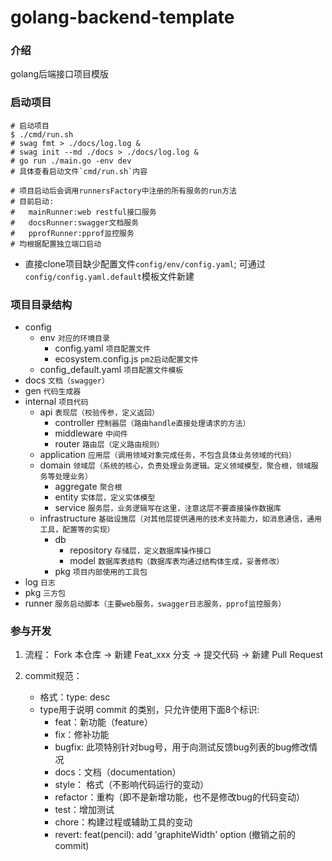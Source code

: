 # golang-backend-template

### 介绍
golang后端接口项目模版

### 启动项目

```shell
# 启动项目
$ ./cmd/run.sh
# swag fmt > ./docs/log.log &
# swag init --md ./docs > ./docs/log.log &
# go run ./main.go -env dev
# 具体查看启动文件`cmd/run.sh`内容

# 项目启动后会调用runnersFactory中注册的所有服务的run方法
# 目前启动:
#   mainRunner:web restful接口服务
#   docsRunner:swagger文档服务
#   pprofRunner:pprof监控服务
# 均根据配置独立端口启动
```

- 直接clone项目缺少配置文件`config/env/config.yaml`; 可通过`config/config.yaml.default`模板文件新建

### 项目目录结构

- config
    - env `对应的环境目录`
        - config.yaml `项目配置文件`
        - ecosystem.config.js `pm2启动配置文件`
    - config_default.yaml `项目配置文件模板`
- docs `文档（swagger）`
- gen `代码生成器`
- internal `项目代码`
    - api `表现层（校验传参，定义返回）`
        - controller `控制器层（路由handle直接处理请求的方法）`
        - middleware `中间件`
        - router `路由层（定义路由规则）`
    - application `应用层（调用领域对象完成任务，不包含具体业务领域的代码）`
    - domain `领域层（系统的核心，负责处理业务逻辑。定义领域模型，聚合根，领域服务等处理业务）`
        - aggregate `聚合根`
        - entity `实体层，定义实体模型`
        - service `服务层，业务逻辑写在这里，注意这层不要直接操作数据库`
    - infrastructure `基础设施层（对其他层提供通用的技术支持能力，如消息通信，通用工具，配置等的实现）`
      - db
        - repository `存储层，定义数据库操作接口`
        - model `数据库表结构（数据库表均通过结构体生成，妥善修改）`
      - pkg `项目内部使用的工具包`
- log `日志`
- pkg `三方包`
- runner `服务启动脚本（主要web服务，swagger日志服务，pprof监控服务）`

### 参与开发

1. 流程：
   Fork 本仓库 -> 新建 Feat_xxx 分支 -> 提交代码 -> 新建 Pull Request

2. commit规范：
    - 格式：type: desc
    - type用于说明 commit 的类别，只允许使用下面8个标识:
        - feat：新功能（feature）
        - fix：修补功能
        - bugfix: 此项特别针对bug号，用于向测试反馈bug列表的bug修改情况
        - docs：文档（documentation）
        - style： 格式（不影响代码运行的变动）
        - refactor：重构（即不是新增功能，也不是修改bug的代码变动）
        - test：增加测试
        - chore：构建过程或辅助工具的变动
        - revert: feat(pencil): add 'graphiteWidth' option (撤销之前的commit)

